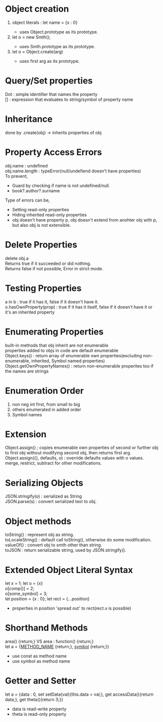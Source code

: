 # Object creation
<ol>
    <li>object literals : let name = {x : 0}</li>
    <ul>
        <li>uses Object.prototype as its prototype.</li>
    </ul>
    <li>let o = new Smth();</li>
    <ul>
        <li>uses Smth.prototype as its prototype.</li>
    </ul>
    <li>let o = Object.create(arg)</li>
    <ul>
        <li>uses first arg as its prototype.</li>
    </ul>   
</ol>

# Query/Set properties
Dot : simple identifier that names the property<br>
[] : expression that evaluates to string/symbol of property name<br>

# Inheritance
done by .create(obj) -> inherits properties of obj<br>

# Property Access Errors
obj.name : undefined<br>
obj.name.length : typeError(null/undefiend doesn't have properties)<br>
To prevent,
<ul>
    <li>Guard by checking if name is not undefined/null.</li>
    <li>book?.author?.surname</li>
</ul>
Type of errors can be,
<ul>
    <li>Setting read-only properties</li>
    <li>Hiding inherited read-only properties</li>
    <li>obj doesn't have property p, obj doesn't extend from anohter obj with p, but also obj is not extensible.</li>
</ul>

# Delete Properties
delete obj.a<br>
Returns true if it succeeded or did nothing.<br>
Returns false if not possible, Error in strict mode.<br>

# Testing Properties
a in b : true if it has it, false if it doesn't have it.<br>
o.hasOwnProperty(prop) : true if it has it itself, false if it doesn't have it or it's an inherited property<br>

# Enumerating Properties
built-in methods that obj inherit are not enumerable<br>
properties added to objs in code are default enumerable<br>
Object.keys() : return array of enumerable own properties(excluding non-enumerable, inherited, Symbol named properties)<br>
Object.getOwnPropertyNames() : return non-enumerable properites too if the names are strings<br>

# Enumeration Order
1. non neg int first, from small to big<br>
2. others enumerated in added order<br>
3. Symbol names<br>

# Extension
Object.assign() ; copies enumerable own properties of second or further obj to first obj without modifying second obj, then returns first arg.<br>
Object.assign({}, defaults, o) : override defaults values with o values.<br>
merge, restrict, subtract for other modifications.<br>

# Serializing Objects
JSON.stringify(o) : serialized as String<br>
JSON.parse(s) : convert serialized text to obj.<br>

# Object methods
toString() : represent obj as string.<br>
toLocaleString() : default call toString(), otherwise do some modification.<br>
valueOf() : convert obj to smth other than string.<br>
toJSON : return serializable string, used by JSON.stringify().<br>

# Extended Object Literal Syntax
let x = 1; let o = {x}<br>
o[comp()] = 2;<br>
o[some_symbol] = 3;<br>
let position = {x : 0}; let rect = {...position}<br>
<ul>
    <li>properties in position 'spread out' to rect(rect.x is possible)</li>
</ul>

# Shorthand Methods
area() {return;} VS area : function() {return;}<br>
let a = {[METHOD_NAME](x) {return;}, [symbol](x) {return;}}<br>
<ul>
    <li>use const as method name</li>
    <li>use symbol as method name</li>
</ul>

# Getter and Setter
let a = {data : 0, set setData(val){this.data = val;}, get accessData(){return data;}, get theta(){return 3;}}<br>
<ul>
    <li>data is read-write property</li>
    <li>theta is read-only property</li>
</ul>
